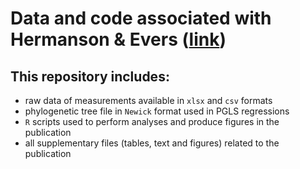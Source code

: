 # Data and code associated with Hermanson & Evers ([link](202X))

## This repository includes:

- raw data of measurements available in `xlsx` and `csv` formats
- phylogenetic tree file in `Newick` format used in PGLS regressions
- `R` scripts used to perform analyses and produce figures in the publication
- all supplementary files (tables, text and figures) related to the publication
